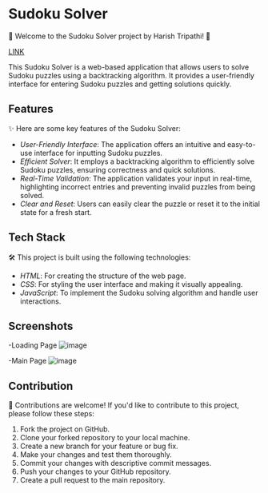 # Sudoku Solver

🧩 Welcome to the Sudoku Solver project by Harish Tripathi! 🧩

[LINK](https://sudokusgameolver.netlify.app/)

This Sudoku Solver is a web-based application that allows users to solve Sudoku puzzles using a backtracking algorithm. It provides a user-friendly interface for entering Sudoku puzzles and getting solutions quickly.

## Features

✨ Here are some key features of the Sudoku Solver:

- *User-Friendly Interface*: The application offers an intuitive and easy-to-use interface for inputting Sudoku puzzles.
- *Efficient Solver*: It employs a backtracking algorithm to efficiently solve Sudoku puzzles, ensuring correctness and quick solutions.
- *Real-Time Validation*: The application validates your input in real-time, highlighting incorrect entries and preventing invalid puzzles from being solved.
- *Clear and Reset*: Users can easily clear the puzzle or reset it to the initial state for a fresh start.

## Tech Stack

🛠 This project is built using the following technologies:
- *HTML*: For creating the structure of the web page.
- *CSS*: For styling the user interface and making it visually appealing.
- *JavaScript*: To implement the Sudoku solving algorithm and handle user interactions.

## Screenshots
-Loading Page
![image](https://github.com/tripathiharish2001/Sudoku-solver/assets/79781231/da81f887-717c-472b-8772-3d162b6af32e)

-Main Page
  ![image](https://github.com/tripathiharish2001/Sudoku-solver/assets/79781231/912d5811-6f28-40b1-aba0-1143f2cc54dc)



## Contribution

🙌 Contributions are welcome! If you'd like to contribute to this project, please follow these steps:

1. Fork the project on GitHub.
2. Clone your forked repository to your local machine.
3. Create a new branch for your feature or bug fix.
4. Make your changes and test them thoroughly.
5. Commit your changes with descriptive commit messages.
6. Push your changes to your GitHub repository.
7. Create a pull request to the main repository.
